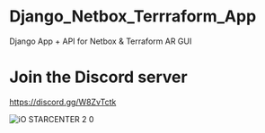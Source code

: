 # Django_Netbox_Terrraform_App
Django App + API for Netbox &amp; Terraform AR GUI

# Join the Discord server
https://discord.gg/W8ZvTctk

![iO STARCENTER 2 0](https://user-images.githubusercontent.com/22098362/177040328-82a25fa0-f4a8-4964-ac39-36d3c7dd8099.png)
